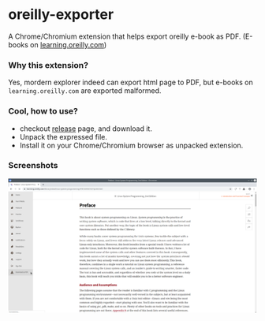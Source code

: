 # oreilly-exporter
A Chrome/Chromium extension that helps export oreilly e-book as PDF. (E-books on [learning.oreilly.com](learning.oreilly.com))

### Why this extension?
Yes, mordern explorer indeed can export html page to PDF, but e-books on `learning.oreilly.com` are exported malformed.

### Cool, how to use?
* checkout [release](github.com/vgxbj) page, and download it.
* Unpack the expressed file.
* Install it on your Chrome/Chromium browser as unpacked extension.

### Screenshots
![](.github/images/oreilly-exporter.png)
